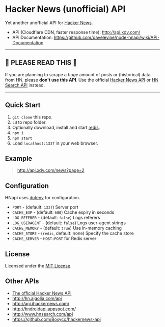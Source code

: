Hacker News (unofficial) API
============================

Yet another unofficial API for [Hacker News](http://news.ycombinator.com/).

- API (Cloudflare CDN, faster response time): <http://api.xdv.com/>
- API Documentation: <https://github.com/davelevine/node-hnapi/wiki/API-Documentation>

---

🚧 PLEASE READ THIS 🚧
---

If you are planning to scrape a *huge* amount of posts or (historical) data from HN, please **don't use this API**. Use the official [Hacker News API](https://github.com/HackerNews/API) or [HN Search API](http://hn.algolia.com/api) instead.

---

Quick Start
----------

1. `git clone` this repo.
2. `cd` to repo folder.
3. Optionally download, install and start [redis](http://redis.io/download).
4. `npm i`
5. `npm start`
6. Load `localhost:1337` in your web browser.


Example
-------------

> <http://api.xdv.com/news?page=2>

Configuration
-------------

HNapi uses [dotenv](https://github.com/motdotla/dotenv) for configuration.

- `PORT` - (default: `1337`) Server port
- `CACHE_EXP` - (default: `600`) Cache expiry in seconds
- `LOG_REFERER` - (default: `false`) Logs referers
- `LOG_USERAGENT` - (default: `false`) Logs user-agent strings
- `CACHE_MEMORY` - (default: `true`) Use in-memory caching
- `CACHE_STORE` - (`redis`, default: none) Specify the cache store
- `CACHE_SERVER` - `HOST:PORT` for Redis server

License
-------

Licensed under the [MIT License](/node-hnapi/LICENSE).

Other APIs
----------

- [The official Hacker News API](https://github.com/HackerNews/API)
- <http://hn.algolia.com/api>
- <http://api.ihackernews.com/>
- <http://hndroidapi.appspot.com/>
- <http://www.hnsearch.com/api>
- <https://github.com/Boxyco/hackernews-api>
